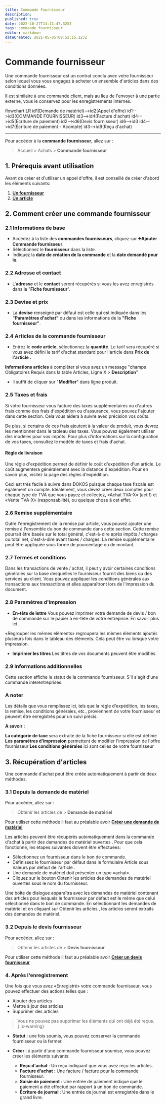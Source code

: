 ```yaml
---
title: Commande Fournisseur
description: 
published: true
date: 2022-10-27T14:11:47.525Z
tags: commande fournisseur
editor: markdown
dateCreated: 2021-05-05T09:52:15.123Z
---
```


# Commande fournisseur
Une commande fournisseur est un contrat conclu avec votre fournisseur selon lequel vous vous engagez à acheter un ensemble d'articles dans des conditions données.

Il est similaire à une commande client, mais au lieu de l'envoyer à une partie externe, vous le conservez pour les enregistrements internes.

<mermaid>
flowchart LR
	id1(Demande de matériel)-->id2(Appel d'offre)
  id1-->id3(COMMANDE FOURNISSEUR)
  id3-->id4(Facture d'achat)
  id4-->id5(Écriture de paiement)
  id2-->id6(Devis fournisseur)
  id6-->id3
  id4-->id7(Écriture de paiement - Acompte)
  id3-->id8(Reçu d'achat)
</mermaid>

---

Pour accéder à la **commande fournisseur**, allez sur :

> Accueil > Achats > **Commande fournisseur**

## 1. Prérequis avant utilisation

Avant de créer et d'utiliser un appel d'offre, il est conseillé de créer d'abord les éléments suivants:

1. **[Un fournisseur](/fr/buying/supplier)**
2. **[Un article](/fr/stocks/item)**

## 2. Comment créer une commande fournisseur

### 2.1 Informations de base
- Accédez à la liste des **commandes fournisseurs**, cliquez sur **:heavy_plus_sign:Ajouter Commande fournisseur**.
- Sélectionnez le **fournisseur** dans la liste.
- Indiquez la **date de création de la commande** et la **date demandé pour le**.

### 2.2 Adresse et contact

- L'**adresse** et le **contact** seront récupérés si vous les avez enregistrés dans la "**Fiche fournisseur**".

### 2.3 Devise et prix

- La **devise** renseigné par défaut est celle qui est indiquée dans les **"Paramètres d'achat"** ou dans les informations de la **"Fiche fournisseur"**.

### 2.4 Articles de la commande fournisseur

- Entrez le **code article**, sélectionnez la **quantité**. Le tarif sera récupéré si vous avez défini le tarif d'achat standard pour l'article dans **Prix de l'article .**

**Informations articles** à complèter si vous avez un message "champs Obligatoires Requis dans la table Articles, Ligne X > **Description**"

- Il suffit de cliquer sur "**Modifier**" dans ligne produit.

### 2.5 Taxes et frais

Si votre fournisseur vous facture des taxes supplémentaires ou d'autres frais comme des frais d'expédition ou d'assurance, vous pouvez l'ajouter dans cette section. Cela vous aidera à suivre avec précision vos coûts.

De plus, si certains de ces frais ajoutent à la valeur du produit, vous devrez les mentionner dans le tableau des taxes. Vous pouvez également utiliser des modèles pour vos impôts. Pour plus d'informations sur la configuration de vos taxes, consultez le modèle de taxes et frais d'achat.

#### **Règle de livraison** 

Une règle d'expédition permet de définir le coût d'expédition d'un article. Le coût augmentera généralement avec la distance d'expédition. Pour en savoir plus, visitez la page des règles d'expédition.

Ceci est très facile à suivre dans DOKOS puisque chaque taxe fiscale est également un compte. Idéalement, vous devez créer deux comptes pour chaque type de TVA que vous payez et collectez, «Achat TVA-X» (actif) et «Vente TVA-X» (responsabilité), ou quelque chose à cet effet.

### 2.6 Remise supplémentaire

Outre l'enregistrement de la remise par article, vous pouvez ajouter une remise à l'ensemble du bon de commande dans cette section. Cette remise pourrait être basée sur le total général, c'est-à-dire après impôts / charges ou total net, c'est-à-dire avant taxes / charges. La remise supplémentaire peut être appliquée sous forme de pourcentage ou de montant.

### 2.7 Termes et conditions

Dans les transactions de vente / achat, il peut y avoir certaines conditions générales sur la base desquelles le fournisseur fournit des biens ou des services au client. Vous pouvez appliquer les conditions générales aux transactions aux transactions et elles apparaîtront lors de l'impression du document.

### 2.8 Paramètres d'impression

- **En-tête de lettre**
Vous pouvez imprimer votre demande de devis / bon de commande sur le papier à en-tête de votre entreprise. En savoir plus ici .

«Regrouper les mêmes éléments» regroupera les mêmes éléments ajoutés plusieurs fois dans le tableau des éléments. Cela peut être vu lorsque votre impression.

- **Imprimer les titres** 
Les titres de vos documents peuvent être modifiés.

### 2.9 Informations additionnelles

Cette section affiche le statut de la commande fournisseur. S'il s'agit d'une commande interentreprises.

### A noter

Les détails que vous remplissez ici, tels que la règle d'expédition, les taxes, la remise, les conditions générales, etc., proviennent de votre fournisseur et peuvent être enregistrés pour un suivi précis.

**A savoir** :

**La catégorie de taxe** sera extraite de la fiche fournisseur si elle est définie
**Les paramètres d'impression** permettent de modifier l'impression de l'offre fournisseur
**Les conditions générales** ici sont celles de votre fournisseur

## 3. Récupération d'articles

Une commande d'achat peut être créée automatiquement à partir de deux méthodes.

### 3.1 Depuis la demande de matériel

Pour accéder, allez sur :
> Obtenir les articles de > **Demande de matériel**

Pour utiliser cette méthode il faut au préalable avoir **[Créer une demande de matériel](/fr/stocks/material-request)**

Les articles peuvent être récupérés automatiquement dans la commande d'achat à partir des demandes de matériel ouvertes . Pour que cela fonctionne, les étapes suivantes doivent être effectuées:

- Sélectionnez un fournisseur dans le bon de commande.
- Définissez le fournisseur par défaut dans le formulaire Article sous Valeurs par défaut de l'article .
- Une demande de matériel doit présenter un type «achat».
- Cliquez sur le bouton Obtenir les articles des demandes de matériel ouvertes sous le nom du fournisseur. 

Une boîte de dialogue apparaîtra avec les demandes de matériel contenant des articles pour lesquels le fournisseur par défaut est le même que celui sélectionné dans le bon de commande. En sélectionnant les demandes de matériel et en cliquant sur Obtenir les articles , les articles seront extraits des demandes de matériel.

### 3.2 Depuis le devis fournisseur

Pour accéder, allez sur :
> Obtenir les articles de > **Devis fournisseur**

Pour utiliser cette méthode il faut au préalable avoir **[Créer un devis fournisseur](/fr/buying/order-supplier)**

### 4. Après l'enregistrement

Une fois que vous avez «Enregistré» votre commande fournisseur, vous pouvez effectuer des actions telles que :

-	Ajouter des articles
- Mettre à jour des articles
- Supprimer des articles 

> Vous ne pouvez pas supprimer les éléments qui ont déjà été reçus.
{.is-warning}

- **Statut** : une fois soumis, vous pouvez conserver la commande fournisseur ou la fermer.

- **Créer** : à partir d'une commande fournisseur soumise, vous pouvez créer les éléments suivants:

	- **Reçu d'achat** : Un reçu indiquant que vous avez reçu les articles.
	- **Facture d'achat** : Une facture / facture pour la commande fournisseur.
	- **Saisie de paiement** : Une entrée de paiement indique que le paiement 	a été effectué par rapport à un bon de commande.
	- 	**Écriture de journal** : Une entrée de journal est enregistrée dans le 	grand livre.